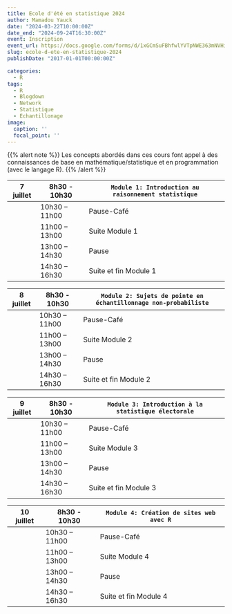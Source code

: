 ```yaml
---
title: Ecole d'été en statistique 2024
author: Mamadou Yauck
date: "2024-03-22T10:00:00Z"
date_end: "2024-09-24T16:30:00Z"
event: Inscription
event_url: https://docs.google.com/forms/d/1xGCmSuFBhfwlYVTpNWE363mNVHiebc_Hk6KcvcpQv_4/edit
slug: ecole-d-ete-en-statistique-2024
publishDate: "2017-01-01T00:00:00Z"

categories:
  - R
tags:
  - R
  - Blogdown
  - Network
  - Statistique
  - Echantillonage
image:
  caption: ''
  focal_point: ''
---
```


{{% alert note %}}
Les concepts abordés dans ces cours font appel à des connaissances de base en mathématique/statistique et en programmation (avec le langage R).
{{% /alert %}}


| **7 juillet** 	  |  **8h30 - 10h30**       	|  `Module 1: Introduction au raisonnement statistique`             	|
|------------------	|-------------------------	|---------------------------------------------------	|
|                  	|     10h30 – 11h00       	|     Pause-Café                                         	|
|                  	|     11h00 – 13h00       	|     Suite Module 1                                 	|
|                  	|     13h00 – 14h30       	|     Pause                                 	|
|                  	|     14h30 – 16h30       	|     Suite et fin Module 1                                 	|

                                            	
| **8 juillet** 	  |  **8h30 - 10h30**       	|  `Module 2: Sujets de pointe en échantillonnage non-probabiliste`             	|
|------------------	|-------------------------	|---------------------------------------------------	|
|                  	|     10h30 – 11h00       	|     Pause-Café                                         	|
|                  	|     11h00 – 13h00       	|     Suite Module 2                                 	|
|                  	|     13h00 – 14h30       	|     Pause                                 	|
|                  	|     14h30 – 16h30       	|     Suite et fin Module 2                                 	|


| **9 juillet** 	  |  **8h30 - 10h30**       	|  `Module 3: Introduction à la statistique électorale`             	|
|------------------	|-------------------------	|---------------------------------------------------	|
|                  	|     10h30 – 11h00       	|     Pause-Café                                         	|
|                  	|     11h00 – 13h00       	|     Suite Module 3                                 	|
|                  	|     13h00 – 14h30       	|     Pause                                 	|
|                  	|     14h30 – 16h30       	|     Suite et fin Module 3                                 	|


| **10 juillet** 	  |  **8h30 - 10h30**       	|  `Module 4: Création de sites web avec R`             	|
|------------------	|-------------------------	|---------------------------------------------------	|
|                  	|     10h30 – 11h00       	|     Pause-Café                                         	|
|                  	|     11h00 – 13h00       	|     Suite Module 4                                 	|
|                  	|     13h00 – 14h30       	|     Pause                                 	|
|                  	|     14h30 – 16h30       	|     Suite et fin Module 4                                 	|
